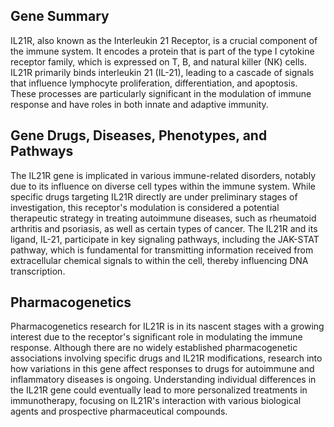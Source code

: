 ## Gene Summary
IL21R, also known as the Interleukin 21 Receptor, is a crucial component of the immune system. It encodes a protein that is part of the type I cytokine receptor family, which is expressed on T, B, and natural killer (NK) cells. IL21R primarily binds interleukin 21 (IL-21), leading to a cascade of signals that influence lymphocyte proliferation, differentiation, and apoptosis. These processes are particularly significant in the modulation of immune response and have roles in both innate and adaptive immunity.

## Gene Drugs, Diseases, Phenotypes, and Pathways
The IL21R gene is implicated in various immune-related disorders, notably due to its influence on diverse cell types within the immune system. While specific drugs targeting IL21R directly are under preliminary stages of investigation, this receptor's modulation is considered a potential therapeutic strategy in treating autoimmune diseases, such as rheumatoid arthritis and psoriasis, as well as certain types of cancer. The IL21R and its ligand, IL-21, participate in key signaling pathways, including the JAK-STAT pathway, which is fundamental for transmitting information received from extracellular chemical signals to within the cell, thereby influencing DNA transcription.

## Pharmacogenetics
Pharmacogenetics research for IL21R is in its nascent stages with a growing interest due to the receptor's significant role in modulating the immune response. Although there are no widely established pharmacogenetic associations involving specific drugs and IL21R modifications, research into how variations in this gene affect responses to drugs for autoimmune and inflammatory diseases is ongoing. Understanding individual differences in the IL21R gene could eventually lead to more personalized treatments in immunotherapy, focusing on IL21R's interaction with various biological agents and prospective pharmaceutical compounds.